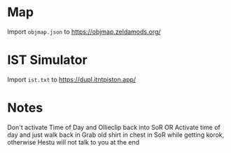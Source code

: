# Map

Import `objmap.json` to https://objmap.zeldamods.org/

# IST Simulator

Import `ist.txt` to https://dupl.itntpiston.app/

# Notes

Don't activate Time of Day and Ollieclip back into SoR OR Activate time of day and just walk back in
Grab old shirt in chest in SoR while getting korok, otherwise Hestu will not talk to you at the end
